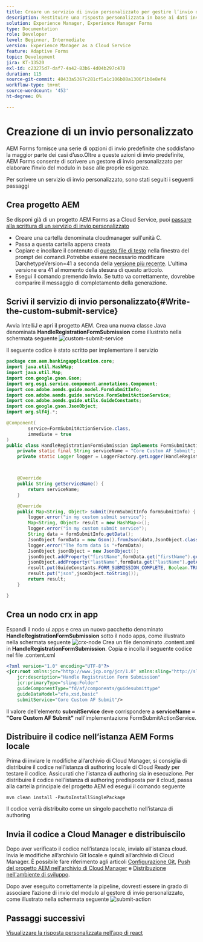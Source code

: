 ```yaml
---
title: Creare un servizio di invio personalizzato per gestire l’invio di moduli adattivi headless
description: Restituire una risposta personalizzata in base ai dati inviati
solution: Experience Manager, Experience Manager Forms
type: Documentation
role: Developer
level: Beginner, Intermediate
version: Experience Manager as a Cloud Service
feature: Adaptive Forms
topic: Development
jira: KT-13520
exl-id: c23275d7-daf7-4a42-83b6-4d04b297c470
duration: 115
source-git-commit: 48433a5367c281cf5a1c106b08a1306f1b0e8ef4
workflow-type: tm+mt
source-wordcount: '453'
ht-degree: 0%

---
```


# Creazione di un invio personalizzato

AEM Forms fornisce una serie di opzioni di invio predefinite che soddisfano la maggior parte dei casi d’uso.Oltre a queste azioni di invio predefinite, AEM Forms consente di scrivere un gestore di invio personalizzato per elaborare l’invio del modulo in base alle proprie esigenze.

Per scrivere un servizio di invio personalizzato, sono stati seguiti i seguenti passaggi

## Crea progetto AEM

Se disponi già di un progetto AEM Forms as a Cloud Service, puoi [passare alla scrittura di un servizio di invio personalizzato](#Write-the-custom-submit-service)

* Creare una cartella denominata cloudmanager sull&#39;unità C.
* Passa a questa cartella appena creata
* Copiare e incollare il contenuto di [questo file di testo](./assets/creating-maven-project.txt) nella finestra del prompt dei comandi.Potrebbe essere necessario modificare DarchetypeVersion=41 a seconda della [versione più recente](https://github.com/adobe/aem-project-archetype/releases). L&#39;ultima versione era 41 al momento della stesura di questo articolo.
* Esegui il comando premendo Invio. Se tutto va correttamente, dovrebbe comparire il messaggio di completamento della generazione.

## Scrivi il servizio di invio personalizzato{#Write-the-custom-submit-service}

Avvia IntelliJ e apri il progetto AEM. Crea una nuova classe Java denominata **HandleRegistrationFormSubmission** come illustrato nella schermata seguente
![custom-submit-service](./assets/custom-submit-service.png)

Il seguente codice è stato scritto per implementare il servizio

```java
package com.aem.bankingapplication.core;
import java.util.HashMap;
import java.util.Map;
import com.google.gson.Gson;
import org.osgi.service.component.annotations.Component;
import com.adobe.aemds.guide.model.FormSubmitInfo;
import com.adobe.aemds.guide.service.FormSubmitActionService;
import com.adobe.aemds.guide.utils.GuideConstants;
import com.google.gson.JsonObject;
import org.slf4j.*;

@Component(
        service=FormSubmitActionService.class,
        immediate = true
)
public class HandleRegistrationFormSubmission implements FormSubmitActionService {
    private static final String serviceName = "Core Custom AF Submit";
    private static Logger logger = LoggerFactory.getLogger(HandleRegistrationFormSubmission.class);



    @Override
    public String getServiceName() {
        return serviceName;
    }

    @Override
    public Map<String, Object> submit(FormSubmitInfo formSubmitInfo) {
        logger.error("in my custom submit service");
        Map<String, Object> result = new HashMap<>();
        logger.error("in my custom submit service");
        String data = formSubmitInfo.getData();
        JsonObject formData = new Gson().fromJson(data,JsonObject.class);
        logger.error("The form data is "+formData);
        JsonObject jsonObject = new JsonObject();
        jsonObject.addProperty("firstName",formData.get("firstName").getAsString());
        jsonObject.addProperty("lastName",formData.get("lastName").getAsString());
        result.put(GuideConstants.FORM_SUBMISSION_COMPLETE, Boolean.TRUE);
        result.put("json",jsonObject.toString());
        return result;
    }

}
```

## Crea un nodo crx in app

Espandi il nodo ui.apps e crea un nuovo pacchetto denominato **HandleRegistrationFormSubmission** sotto il nodo apps, come illustrato nella schermata seguente
![crx-node](./assets/crx-node.png)
Crea un file denominato .content.xml in **HandleRegistrationFormSubmission**. Copia e incolla il seguente codice nel file .content.xml

```xml
<?xml version="1.0" encoding="UTF-8"?>
<jcr:root xmlns:jcr="http://www.jcp.org/jcr/1.0" xmlns:sling="http://sling.apache.org/jcr/sling/1.0"
    jcr:description="Handle Registration Form Submission"
    jcr:primaryType="sling:Folder"
    guideComponentType="fd/af/components/guidesubmittype"
    guideDataModel="xfa,xsd,basic"
    submitService="Core Custom AF Submit"/>
```

Il valore dell&#39;elemento **submitService** deve corrispondere a **serviceName = &quot;Core Custom AF Submit&quot;** nell&#39;implementazione FormSubmitActionService.

## Distribuire il codice nell’istanza AEM Forms locale

Prima di inviare le modifiche all’archivio di Cloud Manager, si consiglia di distribuire il codice nell’istanza di authoring locale di Cloud Ready per testare il codice. Assicurati che l’istanza di authoring sia in esecuzione.
Per distribuire il codice nell’istanza di authoring predisposta per il cloud, passa alla cartella principale del progetto AEM ed esegui il comando seguente

```
mvn clean install -PautoInstallSinglePackage
```

Il codice verrà distribuito come un singolo pacchetto nell’istanza di authoring

## Invia il codice a Cloud Manager e distribuiscilo

Dopo aver verificato il codice nell’istanza locale, invialo all’istanza cloud.
Invia le modifiche all’archivio Git locale e quindi all’archivio di Cloud Manager. È possibile fare riferimento agli articoli [Configurazione Git](https://experienceleague.adobe.com/docs/experience-manager-learn/cloud-service/forms/developing-for-cloud-service/setup-git.html?lang=it), [Push del progetto AEM nell&#39;archivio di Cloud Manager](https://experienceleague.adobe.com/docs/experience-manager-learn/cloud-service/forms/developing-for-cloud-service/push-project-to-cloud-manager-git.html?lang=it) e [Distribuzione nell&#39;ambiente di sviluppo](https://experienceleague.adobe.com/docs/experience-manager-learn/cloud-service/forms/developing-for-cloud-service/deploy-to-dev-environment.html?lang=it).

Dopo aver eseguito correttamente la pipeline, dovresti essere in grado di associare l’azione di invio del modulo al gestore di invio personalizzato, come illustrato nella schermata seguente
![submit-action](./assets/configure-submit-action.png)

## Passaggi successivi

[Visualizzare la risposta personalizzata nell’app di react](./handle-response-react-app.md)
